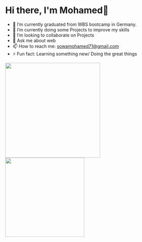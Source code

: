 # Hi there, I'm Mohamed👋

- 🔭 I’m currently graduated from WBS bootcamp in Germany.
- 🌱 I’m currently doing some Projects to improve my skills
- 👯 I’m looking to collaborate on Projects 
- 💬 Ask me about web
- 📫 How to reach me: sowamohamed71@gmail.com 
- ⚡ Fun fact: Learning something new/ Doing the great things
<img align="left" width="300" src="https://github-readme-stats.vercel.app/api?username=SawaMohamed&show_icons=true&theme=radical"/>
<img align="left" width="250" src="https://github-readme-stats.vercel.app/api/top-langs/?username=SawaMohamed&layout=compact"/>





 
